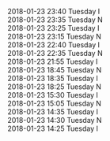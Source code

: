 2018-01-23 23:40 Tuesday  I  
2018-01-23 23:35 Tuesday  N  
2018-01-23 23:25 Tuesday  I  
2018-01-23 23:15 Tuesday  N  
2018-01-23 22:40 Tuesday  I  
2018-01-23 22:35 Tuesday  N  
2018-01-23 21:55 Tuesday  I  
2018-01-23 18:45 Tuesday  N  
2018-01-23 18:35 Tuesday  I  
2018-01-23 18:25 Tuesday  N  
2018-01-23 15:30 Tuesday  I  
2018-01-23 15:05 Tuesday  N  
2018-01-23 14:35 Tuesday  I  
2018-01-23 14:30 Tuesday  N  
2018-01-23 14:25 Tuesday  I  
